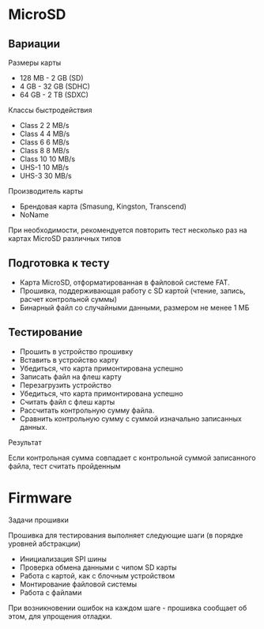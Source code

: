# MicroSD

## Вариации

Размеры карты

* 128 MB - 2 GB (SD)
* 4 GB - 32 GB (SDHC)
* 64 GB - 2 TB (SDXC)

Классы быстродействия

* Class 2 2 MB/s
* Class 4 4 MB/s
* Class 6 6 MB/s
* Class 8 8 MB/s
* Class 10 10 MB/s
* UHS-1 10 MB/s
* UHS-3 30 MB/s

Производитель карты

* Брендовая карта (Smasung, Kingston, Transcend)
* NoName

При необходимости, рекомендуется повторить тест несколько раз на картах MicroSD различных типов

## Подготовка к тесту

* Карта MicroSD, отформатированная в файловой системе FAT.
* Прошивка, поддерживающая работу с SD картой (чтение, запись, расчет контрольной суммы)
* Бинарный файл со случайными данными, размером не менее 1 МБ

## Тестирование

* Прошить в устройство прошивку
* Вставить в устройство карту
* Убедиться, что карта примонтирована успешно
* Записать файл на флеш карту
* Перезагрузить устройство
* Убедиться, что карта примонтирована успешно
* Считать файл с флеш карты
* Рассчитать контрольную сумму файла.
* Сравнить контрольную сумму с суммой изначально записанных данных.

Результат

Если контрольная сумма совпадает с контрольной суммой записанного файла, тест считать пройденным

# Firmware

Задачи прошивки

Прошивка для тестирования выполняет следующие шаги (в порядке уровней абстракции)

* Инициализация SPI шины 
* Проверка обмена данными с чипом SD карты
* Работа с картой, как с блочным устройством
* Монтирование файловой системы
* Работа с файлами

При возникновении ошибок на каждом шаге - прошивка сообщает об этом, для упрощения отладки.
